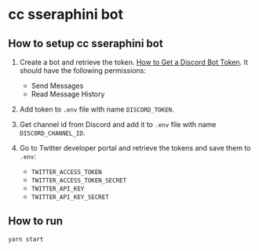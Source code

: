 # cc sseraphini bot

## How to setup cc sseraphini bot

1. Create a bot and retrieve the token. [How to Get a Discord Bot Token](https://www.writebots.com/discord-bot-token/). It should have the following permissions:

   - Send Messages
   - Read Message History

1. Add token to `.env` file with name `DISCORD_TOKEN`.

1. Get channel id from Discord and add it to `.env` file with name `DISCORD_CHANNEL_ID`.

1. Go to Twitter developer portal and retrieve the tokens and save them to `.env`:
   - `TWITTER_ACCESS_TOKEN`
   - `TWITTER_ACCESS_TOKEN_SECRET`
   - `TWITTER_API_KEY`
   - `TWITTER_API_KEY_SECRET`

## How to run

```
yarn start
```
